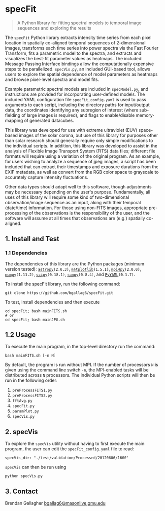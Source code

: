 # specFit

> A Python library for fitting spectral models to temporal image sequences and exploring the results 

The `specFit` Python library extracts intensity time series from each pixel location in spatially co-aligned temporal sequences of 2-dimensional images, transforms each time series into power spectra via the Fast Fourier Transform, fits a parametric model to the spectra, and extracts and visualizes the best-fit parameter values as heatmaps.  The included Message Passing Interface bindings allow the computationally expensive steps to be parallelized. `specVis.py`, an included GUI-based tool, allows users to explore the spatial dependence of model parameters as heatmaps and browse pixel-level spectra and model fits.

Example parametric spectral models are included in `specModel.py`, and instructions are provided for incorporating user-defined models.  The included YAML configuration file `specFit_config.yaml` is used to pass arguments to each script, including the directory paths for input/output data, the coordinates identifying any subregion of interest (where sub-fielding of large images is required), and flags to enable/disable memory-mapping of generated datacubes.

This library was developed for use with extreme ultraviolet (EUV) space-based images of the solar corona, but use of this library for purposes other than solar research should generally require only simple modifications to the individual scripts.  In addition, this library was developed to assist in the analysis of Flexible Image Transport System (FITS) data files; different file formats will require using a variation of the original program.  As an example, for users wishing to analyze a sequence of jpeg images, a script has been included that can extract their timestamps and exposure durations from the EXIF metadata, as well as convert from the RGB color space to grayscale to accurately capture intensity fluctuations.  

Other data types should adapt well to this software, though adjustments may be necessary depending on the user's purpose. Fundamentally, all uses of this library will require some kind of two-dimensional observation/image sequence as an input, along with their temporal (date/time) information. For those using non-FITS images, appropriate pre-processing of the observations is the responsibility of the user, and the software will assume at all times that observations are (e.g.) spatially co-aligned. 

## 1. Install and Test

### 1.1 Dependencies

The dependencies of this library are the Python packages (minimum version tested): [`astropy`](https://github.com/astropy/astropy)`(2.0.3)`, [`matplotlib`](https://github.com/matplotlib/matplotlib)`(1.5.1)`, [`mpi4py`](https://github.com/mpi4py/mpi4py)`(2.0.0)`, [`numpy`](https://github.com/numpy/numpy)`(1.11.2)`, [`scipy`](https://github.com/scipy/scipy)`(0.18.1)`, [`sunpy`](https://github.com/sunpy/sunpy)`(0.8.4)`, and [`PyYAML`](https://github.com/yaml/pyyaml)`(0.1.7)`.

To install the specFit library, run the following command:

```
git clone https://github.com/bgallag6/specFit.git
```

To test, install dependencies and then execute

```
cd specFit; bash mainFITS.sh
# or
cd specFit; bash mainJPG.sh
```

## 1.2 Usage

To execute the main program, in the top-level directory run the command:

```
bash mainFITS.sh [-n N]
```

By default, the program is run without MPI. If the number of processors `N` is given using the command line switch `-n`, the MPI-enabled tasks will be distributed across `N` processors.  The individual Python scripts will then be run in the following order:

1. `preProcessFITS1.py`
2. `preProcessFITS2.py`
3. `fftAvg.py`
4. `specFit.py`
5. `paramPlot.py`
6. `specVis.py`

## 2. specVis

To explore the `specVis` utility without having to first execute the main program, the user can edit the `specFit_config.yaml` file to read:
```
specVis_dir: "./test/validation/Processed/20120606/1600"
```
`specVis` can then be run using

```
python specVis.py
```

## 3. Contact

Brendan Gallagher <bgallag6@masonlive.gmu.edu>
